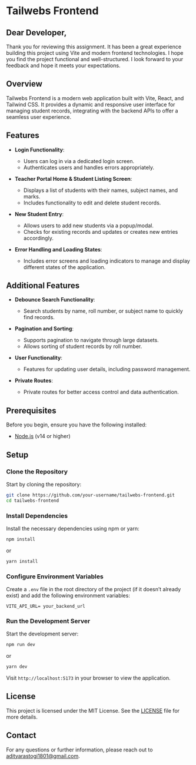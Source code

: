 # Tailwebs Frontend

## Dear Developer,

Thank you for reviewing this assignment. It has been a great experience building this project using Vite and modern frontend technologies. I hope you find the project functional and well-structured. I look forward to your feedback and hope it meets your expectations.

## Overview

Tailwebs Frontend is a modern web application built with Vite, React, and Tailwind CSS. It provides a dynamic and responsive user interface for managing student records, integrating with the backend APIs to offer a seamless user experience.

## Features

- **Login Functionality**:

  - Users can log in via a dedicated login screen.
  - Authenticates users and handles errors appropriately.

- **Teacher Portal Home & Student Listing Screen**:

  - Displays a list of students with their names, subject names, and marks.
  - Includes functionality to edit and delete student records.

- **New Student Entry**:

  - Allows users to add new students via a popup/modal.
  - Checks for existing records and updates or creates new entries accordingly.

- **Error Handling and Loading States**:

  - Includes error screens and loading indicators to manage and display different states of the application.

## Additional Features

- **Debounce Search Functionality**:

  - Search students by name, roll number, or subject name to quickly find records.

- **Pagination and Sorting**:

  - Supports pagination to navigate through large datasets.
  - Allows sorting of student records by roll number.

- **User Functionality**:

  - Features for updating user details, including password management.

- **Private Routes**:

  - Private routes for better access control and data authentication.

## Prerequisites

Before you begin, ensure you have the following installed:

- [Node.js](https://nodejs.org/) (v14 or higher)

## Setup

### Clone the Repository

Start by cloning the repository:

```bash
git clone https://github.com/your-username/tailwebs-frontend.git
cd tailwebs-frontend
```

### Install Dependencies

Install the necessary dependencies using npm or yarn:

```bash
npm install
```

or

```bash
yarn install
```

### Configure Environment Variables

Create a `.env` file in the root directory of the project (if it doesn’t already exist) and add the following environment variables:

```env
VITE_API_URL= your_backend_url
```

### Run the Development Server

Start the development server:

```bash
npm run dev
```

or

```bash
yarn dev
```

Visit `http://localhost:5173` in your browser to view the application.

## License

This project is licensed under the MIT License. See the [LICENSE](./LICENSE) file for more details.

## Contact

For any questions or further information, please reach out to [adityarastogi1801@gmail.com](mailto:adityarastogi1801@gmail.com).
